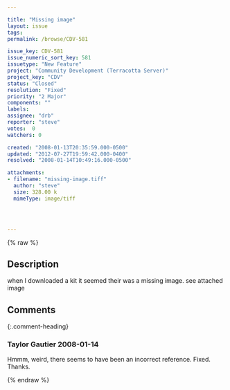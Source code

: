 ```yaml
---

title: "Missing image"
layout: issue
tags: 
permalink: /browse/CDV-581

issue_key: CDV-581
issue_numeric_sort_key: 581
issuetype: "New Feature"
project: "Community Development (Terracotta Server)"
project_key: "CDV"
status: "Closed"
resolution: "Fixed"
priority: "2 Major"
components: ""
labels: 
assignee: "drb"
reporter: "steve"
votes:  0
watchers: 0

created: "2008-01-13T20:35:59.000-0500"
updated: "2012-07-27T19:59:42.000-0400"
resolved: "2008-01-14T10:49:16.000-0500"

attachments:
- filename: "missing-image.tiff"
  author: "steve"
  size: 328.00 k
  mimeType: image/tiff




---
```


{% raw %}

## Description

<div markdown="1" class="description">

when I downloaded a kit it seemed their was a missing image.
 see attached image

</div>

## Comments


{:.comment-heading}
### **Taylor Gautier** <span class="date">2008-01-14</span>

<div markdown="1" class="comment">

Hmmm, weird, there seems to have been an incorrect reference.  Fixed.  Thanks.

</div>



{% endraw %}
